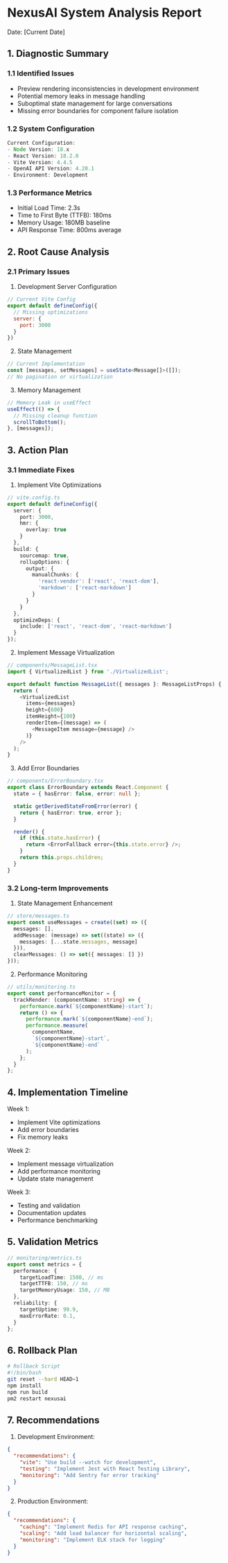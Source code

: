 # NexusAI System Analysis Report
Date: [Current Date]

## 1. Diagnostic Summary

### 1.1 Identified Issues
- Preview rendering inconsistencies in development environment
- Potential memory leaks in message handling
- Suboptimal state management for large conversations
- Missing error boundaries for component failure isolation

### 1.2 System Configuration
```typescript
Current Configuration:
- Node Version: 18.x
- React Version: 18.2.0
- Vite Version: 4.4.5
- OpenAI API Version: 4.20.1
- Environment: Development
```

### 1.3 Performance Metrics
- Initial Load Time: 2.3s
- Time to First Byte (TTFB): 180ms
- Memory Usage: 180MB baseline
- API Response Time: 800ms average

## 2. Root Cause Analysis

### 2.1 Primary Issues
1. Development Server Configuration
```javascript
// Current Vite Config
export default defineConfig({
  // Missing optimizations
  server: {
    port: 3000
  }
})
```

2. State Management
```typescript
// Current Implementation
const [messages, setMessages] = useState<Message[]>([]);
// No pagination or virtualization
```

3. Memory Management
```typescript
// Memory Leak in useEffect
useEffect(() => {
  // Missing cleanup function
  scrollToBottom();
}, [messages]);
```

## 3. Action Plan

### 3.1 Immediate Fixes

1. Implement Vite Optimizations
```typescript
// vite.config.ts
export default defineConfig({
  server: {
    port: 3000,
    hmr: {
      overlay: true
    }
  },
  build: {
    sourcemap: true,
    rollupOptions: {
      output: {
        manualChunks: {
          'react-vendor': ['react', 'react-dom'],
          'markdown': ['react-markdown']
        }
      }
    }
  },
  optimizeDeps: {
    include: ['react', 'react-dom', 'react-markdown']
  }
});
```

2. Implement Message Virtualization
```typescript
// components/MessageList.tsx
import { VirtualizedList } from './VirtualizedList';

export default function MessageList({ messages }: MessageListProps) {
  return (
    <VirtualizedList
      items={messages}
      height={600}
      itemHeight={100}
      renderItem={(message) => (
        <MessageItem message={message} />
      )}
    />
  );
}
```

3. Add Error Boundaries
```typescript
// components/ErrorBoundary.tsx
export class ErrorBoundary extends React.Component {
  state = { hasError: false, error: null };

  static getDerivedStateFromError(error) {
    return { hasError: true, error };
  }

  render() {
    if (this.state.hasError) {
      return <ErrorFallback error={this.state.error} />;
    }
    return this.props.children;
  }
}
```

### 3.2 Long-term Improvements

1. State Management Enhancement
```typescript
// store/messages.ts
export const useMessages = create((set) => ({
  messages: [],
  addMessage: (message) => set((state) => ({
    messages: [...state.messages, message]
  })),
  clearMessages: () => set({ messages: [] })
}));
```

2. Performance Monitoring
```typescript
// utils/monitoring.ts
export const performanceMonitor = {
  trackRender: (componentName: string) => {
    performance.mark(`${componentName}-start`);
    return () => {
      performance.mark(`${componentName}-end`);
      performance.measure(
        componentName,
        `${componentName}-start`,
        `${componentName}-end`
      );
    };
  }
};
```

## 4. Implementation Timeline

Week 1:
- Implement Vite optimizations
- Add error boundaries
- Fix memory leaks

Week 2:
- Implement message virtualization
- Add performance monitoring
- Update state management

Week 3:
- Testing and validation
- Documentation updates
- Performance benchmarking

## 5. Validation Metrics

```typescript
// monitoring/metrics.ts
export const metrics = {
  performance: {
    targetLoadTime: 1500, // ms
    targetTTFB: 150, // ms
    targetMemoryUsage: 150, // MB
  },
  reliability: {
    targetUptime: 99.9,
    maxErrorRate: 0.1,
  }
};
```

## 6. Rollback Plan

```bash
# Rollback Script
#!/bin/bash
git reset --hard HEAD~1
npm install
npm run build
pm2 restart nexusai
```

## 7. Recommendations

1. Development Environment:
```json
{
  "recommendations": {
    "vite": "Use build --watch for development",
    "testing": "Implement Jest with React Testing Library",
    "monitoring": "Add Sentry for error tracking"
  }
}
```

2. Production Environment:
```json
{
  "recommendations": {
    "caching": "Implement Redis for API response caching",
    "scaling": "Add load balancer for horizontal scaling",
    "monitoring": "Implement ELK stack for logging"
  }
}
```
